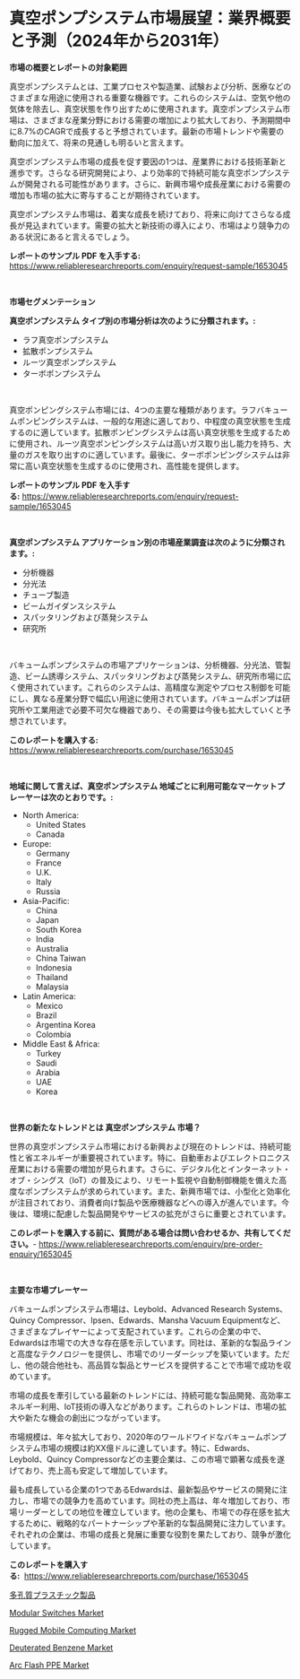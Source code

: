 <p><h1>真空ポンプシステム市場展望：業界概要と予測（2024年から2031年）</h1></p><p><strong>市場の概要とレポートの対象範囲</strong></p>
<p><p>真空ポンプシステムとは、工業プロセスや製造業、試験および分析、医療などのさまざまな用途に使用される重要な機器です。これらのシステムは、空気や他の気体を除去し、真空状態を作り出すために使用されます。真空ポンプシステム市場は、さまざまな産業分野における需要の増加により拡大しており、予測期間中に8.7%のCAGRで成長すると予想されています。最新の市場トレンドや需要の動向に加えて、将来の見通しも明るいと言えます。</p><p>真空ポンプシステム市場の成長を促す要因の1つは、産業界における技術革新と進歩です。さらなる研究開発により、より効率的で持続可能な真空ポンプシステムが開発される可能性があります。さらに、新興市場や成長産業における需要の増加も市場の拡大に寄与することが期待されています。</p><p>真空ポンプシステム市場は、着実な成長を続けており、将来に向けてさらなる成長が見込まれています。需要の拡大と新技術の導入により、市場はより競争力のある状況にあると言えるでしょう。</p></p>
<p><strong>レポートのサンプル PDF を入手する:</strong> <a href="https://www.reliableresearchreports.com/enquiry/request-sample/1653045">https://www.reliableresearchreports.com/enquiry/request-sample/1653045</a></p>
<p>&nbsp;</p>
<p><strong>市場セグメンテーション</strong></p>
<p><strong>真空ポンプシステム タイプ別の市場分析は次のように分類されます。:</strong></p>
<p><ul><li>ラフ真空ポンプシステム</li><li>拡散ポンプシステム</li><li>ルーツ真空ポンプシステム</li><li>ターボポンプシステム</li></ul></p>
<p>&nbsp;</p>
<p><p>真空ポンピングシステム市場には、4つの主要な種類があります。ラフバキュームポンピングシステムは、一般的な用途に適しており、中程度の真空状態を生成するのに適しています。拡散ポンピングシステムは高い真空状態を生成するために使用され、ルーツ真空ポンピングシステムは高いガス取り出し能力を持ち、大量のガスを取り出すのに適しています。最後に、ターボポンピングシステムは非常に高い真空状態を生成するのに使用され、高性能を提供します。</p></p>
<p><strong>レポートのサンプル PDF を入手する:</strong>&nbsp;<a href="https://www.reliableresearchreports.com/enquiry/request-sample/1653045">https://www.reliableresearchreports.com/enquiry/request-sample/1653045</a></p>
<p>&nbsp;</p>
<p><strong> 真空ポンプシステム アプリケーション別の市場産業調査は次のように分類されます。:</strong></p>
<p><ul><li>分析機器</li><li>分光法</li><li>チューブ製造</li><li>ビームガイダンスシステム</li><li>スパッタリングおよび蒸発システム</li><li>研究所</li></ul></p>
<p>&nbsp;</p>
<p><p>バキュームポンプシステムの市場アプリケーションは、分析機器、分光法、管製造、ビーム誘導システム、スパッタリングおよび蒸発システム、研究所市場に広く使用されています。これらのシステムは、高精度な測定やプロセス制御を可能にし、異なる産業分野で幅広い用途に使用されています。バキュームポンプは研究所や工業用途で必要不可欠な機器であり、その需要は今後も拡大していくと予想されています。</p></p>
<p><strong>このレポートを購入する:</strong>&nbsp; <a href="https://www.reliableresearchreports.com/purchase/1653045">https://www.reliableresearchreports.com/purchase/1653045</a></p>
<p>&nbsp;</p>
<p><strong>地域に関して言えば、真空ポンプシステム 地域ごとに利用可能なマーケットプレーヤーは次のとおりです。:</strong></p>
<p><ul>
    <li>
        North America:
        <ul>
            <li>United States</li>
            <li>Canada</li>
        </ul>
    </li>
    <li>
        Europe:
        <ul>
            <li>Germany</li>
            <li>France</li>
            <li>U.K.</li>
            <li>Italy</li>
            <li>Russia</li>
        </ul>
    </li>
    <li>
        Asia-Pacific:
        <ul>
            <li>China</li>
            <li>Japan</li>
            <li>South Korea</li>
            <li>India</li>
            <li>Australia</li>
            <li>China Taiwan</li>
            <li>Indonesia</li>
            <li>Thailand</li>
            <li>Malaysia</li>
        </ul>
    </li>
    <li>
        Latin America:
        <ul>
            <li>Mexico</li>
            <li>Brazil</li>
            <li>Argentina Korea</li>
            <li>Colombia</li>
        </ul>
    </li>
    <li>
        Middle East & Africa:
        <ul>
            <li>Turkey</li>
            <li>Saudi</li>
            <li>Arabia</li>
            <li>UAE</li>
            <li>Korea</li>
        </ul>
    </li>
    </ul></p>
<p>&nbsp;</p>
<p><strong>世界の新たなトレンドとは 真空ポンプシステム 市場？</strong></p>
<p><p>世界の真空ポンプシステム市場における新興および現在のトレンドは、持続可能性と省エネルギーが重要視されています。特に、自動車およびエレクトロニクス産業における需要の増加が見られます。さらに、デジタル化とインターネット・オブ・シングス（IoT）の普及により、リモート監視や自動制御機能を備えた高度なポンプシステムが求められています。また、新興市場では、小型化と効率化が注目されており、消費者向け製品や医療機器などへの導入が進んでいます。今後は、環境に配慮した製品開発やサービスの拡充がさらに重要とされています。</p></p>
<p><strong>このレポートを購入する前に、質問がある場合は問い合わせるか、共有してください。</strong>- <a href="https://www.reliableresearchreports.com/enquiry/pre-order-enquiry/1653045">https://www.reliableresearchreports.com/enquiry/pre-order-enquiry/1653045</a></p>
<p>&nbsp;</p>
<p><strong>主要な市場プレーヤー</strong></p>
<p><p>バキュームポンプシステム市場は、Leybold、Advanced Research Systems、Quincy Compressor、Ipsen、Edwards、Mansha Vacuum Equipmentなど、さまざまなプレイヤーによって支配されています。これらの企業の中で、Edwardsは市場での大きな存在感を示しています。同社は、革新的な製品ラインと高度なテクノロジーを提供し、市場でのリーダーシップを築いています。ただし、他の競合他社も、高品質な製品とサービスを提供することで市場で成功を収めています。</p><p>市場の成長を牽引している最新のトレンドには、持続可能な製品開発、高効率エネルギー利用、IoT技術の導入などがあります。これらのトレンドは、市場の拡大や新たな機会の創出につながっています。</p><p>市場規模は、年々拡大しており、2020年のワールドワイドなバキュームポンプシステム市場の規模は約XX億ドルに達しています。特に、Edwards、Leybold、Quincy Compressorなどの主要企業は、この市場で顕著な成長を遂げており、売上高も安定して増加しています。</p><p>最も成長している企業の1つであるEdwardsは、最新製品やサービスの開発に注力し、市場での競争力を高めています。同社の売上高は、年々増加しており、市場リーダーとしての地位を確立しています。他の企業も、市場での存在感を拡大するために、戦略的なパートナーシップや革新的な製品開発に注力しています。それぞれの企業は、市場の成長と発展に重要な役割を果たしており、競争が激化しています。</p></p>
<p><strong>このレポートを購入する:</strong>&nbsp;&nbsp;<a href="https://www.reliableresearchreports.com/purchase/1653045">https://www.reliableresearchreports.com/purchase/1653045</a></p>
<p><p><a href="https://github.com/SarahFahey88/Market-Research-Report-List-1/blob/main/887112010582.md">多孔質プラスチック製品</a></p><p><a href="https://github.com/YashRP12/Market-Research-Report-List-3/blob/main/modular-switches-market.md">Modular Switches Market</a></p><p><a href="https://github.com/Angelnienowdseej3e45z3p8c/Market-Research-Report-List-1/blob/main/rugged-mobile-computing-market.md">Rugged Mobile Computing Market</a></p><p><a href="https://angry-finch-aaf.notion.site/Deuterated-Benzene-Market-Centers-on-Aspects-such-as-Market-Growth-Market-Share-Market-Opportunity-01a80ce00496490ea4e711ca8afee617">Deuterated Benzene Market</a></p><p><a href="https://view.publitas.com/reportprime-1/arc-flash-ppe-market-offer-valuable-insights-into-market-size-market-share-market-trends-and-projections-spanning-from-2024-to-2031/">Arc Flash PPE Market</a></p></p>